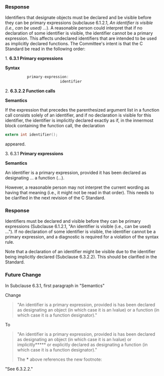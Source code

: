 ### Response

Identifiers that designate objects must be declared and be visible before they
can be primary expressions (subclause 6.1.2.1, *An identifier is visible (i.e.,
can be used) ...*). A reasonable person could interpret that if no declaration
of some identifier is visible, the identifier cannot be a primary expression.
This affects undeclared identifiers that are intended to be used as implicitly
declared functions. The Committee's intent is that the C Standard be read in the
following order:

1\. **6.3.1 Primary expressions**

**Syntax**

```c
          primary-expression:
                         identifier
```

2\. **6.3.2.2 Function calls**

**Semantics**

If the expression that precedes the parenthesized argument list in a function
call consists solely of an identifier, and if no declaration is visible for this
identifier, the identifier is implicitly declared exactly as if, in the
innermost block containing the function call, the declaration

```c
extern int identifier();
```

appeared.

3\. 6.3.1 **Primary expressions**

**Semantics**

An identifier is a primary expression, provided it has been declared as
designating ... a function (...).

However, a reasonable person may not interpret the current wording as having
that meaning (i.e., it might not be read in that order). This needs to be
clarified in the next revision of the C Standard.

### Response

Identifiers must be declared and visible before they can be primary expressions
(Subclause 6.1.2.1, "An identifier is visible (i.e., can be used) ..."). If no
declaration of some identifier is visible, the identifier cannot be a primary
expression, and a diagnostic is required for a violation of the syntax rule.

Note that a declaration of an identifier might be visible due to the identifier
being implicitly declared (Subclause 6.3.2.2). This should be clarified in the
Standard.

### Future Change

In Subclause 6.3.1, first paragraph in "Semantics"

Change

> "An identifier is a primary expression, provided is has been declared as
> designating an object (in which case it is an lvalue) or a function (in which
> case it is a function designator)."

To

> "An identifier is a primary expression, provided is has been declared as
> designating an object (in which case it is an lvalue) or implicitly**\*** or
> explicitly declared as designating a function (in which case it is a function
> designator)."
> 
> The **\*** above references the new footnote:

"See 6.3.2.2."
